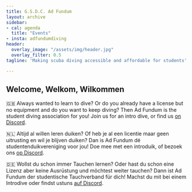 ```yaml
---
title: G.S.D.C. Ad Fundum
layout: archive
sidebar:
- cal: agenda
  title: "Events"
- insta: adfundumdiving
header:
  overlay_image: "/assets/img/header.jpg"
  overlay_filter: 0.5
tagline: 'Making scuba diving accessible and affordable for students'

---
```


## Welcome, Welkom, Wilkommen

🇬🇧 Always wanted to learn to dive? Or do you already have a license but no equipment and do you want to keep diving? Then Ad Fundum is the student diving association for you! Join us for an intro dive, or find us [on Discord](https://discord.gg/CZdxKJRvDQ).

🇳🇱 Altijd al willen leren duiken? Of heb je al een licentie maar geen uitrusting en wil je blijven duiken? Dan is Ad Fundum dé studentenduikvereniging voor jou! Doe mee met een introduik, of bezoek ons [op Discord](https://discord.gg/CZdxKJRvDQ).

🇩🇪 Wollst du schon immer Tauchen lernen? Oder hast du schon eine Lizenz aber keine Ausrüstung und möchtest weiter tauchen? Dann ist Ad Fundum der studentische Tauchverband für dich! Machst du mit bei einem Introdive oder findst ustuns [auf Discord](https://discord.gg/CZdxKJRvDQ).
